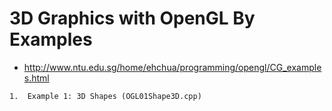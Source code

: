 # 3D Graphics with OpenGL By Examples

* http://www.ntu.edu.sg/home/ehchua/programming/opengl/CG_examples.html

`1.  Example 1: 3D Shapes (OGL01Shape3D.cpp)`
